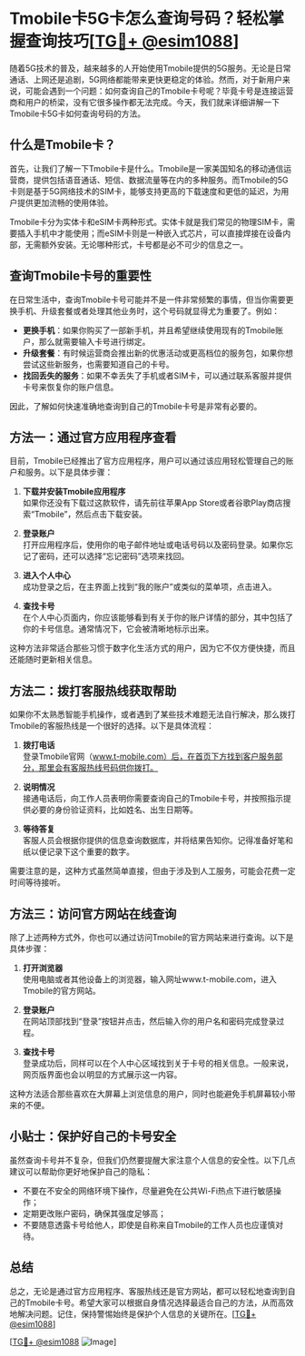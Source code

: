 # Tmobile卡5G卡怎么查询号码？轻松掌握查询技巧[[TG💪+ @esim1088](https://t.me/s/esim1088)]

随着5G技术的普及，越来越多的人开始使用Tmobile提供的5G服务。无论是日常通话、上网还是追剧，5G网络都能带来更快更稳定的体验。然而，对于新用户来说，可能会遇到一个问题：如何查询自己的Tmobile卡号呢？毕竟卡号是连接运营商和用户的桥梁，没有它很多操作都无法完成。今天，我们就来详细讲解一下Tmobile卡5G卡如何查询号码的方法。

## 什么是Tmobile卡？

首先，让我们了解一下Tmobile卡是什么。Tmobile是一家美国知名的移动通信运营商，提供包括语音通话、短信、数据流量等在内的多种服务。而Tmobile的5G卡则是基于5G网络技术的SIM卡，能够支持更高的下载速度和更低的延迟，为用户提供更加流畅的使用体验。

Tmobile卡分为实体卡和eSIM卡两种形式。实体卡就是我们常见的物理SIM卡，需要插入手机中才能使用；而eSIM卡则是一种嵌入式芯片，可以直接焊接在设备内部，无需额外安装。无论哪种形式，卡号都是必不可少的信息之一。

## 查询Tmobile卡号的重要性

在日常生活中，查询Tmobile卡号可能并不是一件非常频繁的事情，但当你需要更换手机、升级套餐或者处理其他业务时，这个号码就显得尤为重要了。例如：

- **更换手机**：如果你购买了一部新手机，并且希望继续使用现有的Tmobile账户，那么就需要输入卡号进行绑定。
- **升级套餐**：有时候运营商会推出新的优惠活动或更高档位的服务包，如果你想尝试这些新服务，也需要知道自己的卡号。
- **找回丢失的服务**：如果不幸丢失了手机或者SIM卡，可以通过联系客服并提供卡号来恢复你的账户信息。

因此，了解如何快速准确地查询到自己的Tmobile卡号是非常有必要的。

## 方法一：通过官方应用程序查看

目前，Tmobile已经推出了官方应用程序，用户可以通过该应用轻松管理自己的账户和服务。以下是具体步骤：

1. **下载并安装Tmobile应用程序**  
   如果你还没有下载过这款软件，请先前往苹果App Store或者谷歌Play商店搜索“Tmobile”，然后点击下载安装。

2. **登录账户**  
   打开应用程序后，使用你的电子邮件地址或电话号码以及密码登录。如果你忘记了密码，还可以选择“忘记密码”选项来找回。

3. **进入个人中心**  
   成功登录之后，在主界面上找到“我的账户”或类似的菜单项，点击进入。

4. **查找卡号**  
   在个人中心页面内，你应该能够看到有关于你的账户详情的部分，其中包括了你的卡号信息。通常情况下，它会被清晰地标示出来。

这种方法非常适合那些习惯于数字化生活方式的用户，因为它不仅方便快捷，而且还能随时更新相关信息。

## 方法二：拨打客服热线获取帮助

如果你不太熟悉智能手机操作，或者遇到了某些技术难题无法自行解决，那么拨打Tmobile的客服热线是一个很好的选择。以下是具体流程：

1. **拨打电话**  
   登录Tmobile官网（www.t-mobile.com）后，在首页下方找到客户服务部分，那里会有客服热线号码供你拨打。

2. **说明情况**  
   接通电话后，向工作人员表明你需要查询自己的Tmobile卡号，并按照指示提供必要的身份验证资料，比如姓名、出生日期等。

3. **等待答复**  
   客服人员会根据你提供的信息查询数据库，并将结果告知你。记得准备好笔和纸以便记录下这个重要的数字。

需要注意的是，这种方式虽然简单直接，但由于涉及到人工服务，可能会花费一定时间等待接听。

## 方法三：访问官方网站在线查询

除了上述两种方式外，你也可以通过访问Tmobile的官方网站来进行查询。以下是具体步骤：

1. **打开浏览器**  
   使用电脑或者其他设备上的浏览器，输入网址www.t-mobile.com，进入Tmobile的官方网站。

2. **登录账户**  
   在网站顶部找到“登录”按钮并点击，然后输入你的用户名和密码完成登录过程。

3. **查找卡号**  
   登录成功后，同样可以在个人中心区域找到关于卡号的相关信息。一般来说，网页版界面也会以明显的方式展示这一内容。

这种方法适合那些喜欢在大屏幕上浏览信息的用户，同时也能避免手机屏幕较小带来的不便。

## 小贴士：保护好自己的卡号安全

虽然查询卡号并不复杂，但我们仍然要提醒大家注意个人信息的安全性。以下几点建议可以帮助你更好地保护自己的隐私：

- 不要在不安全的网络环境下操作，尽量避免在公共Wi-Fi热点下进行敏感操作；
- 定期更改账户密码，确保其强度足够高；
- 不要随意透露卡号给他人，即使是自称来自Tmobile的工作人员也应谨慎对待。

## 总结

总之，无论是通过官方应用程序、客服热线还是官方网站，都可以轻松地查询到自己的Tmobile卡号。希望大家可以根据自身情况选择最适合自己的方法，从而高效地解决问题。记住，保持警惕始终是保护个人信息的关键所在。[[TG💪+ @esim1088](https://t.me/s/esim1088)]

[[TG💪+ @esim1088](https://t.me/s/esim1088) ![Image](https://i.postimg.cc/4NQfJmqS/Snipaste-2025-05-13-00-14-12.png)]